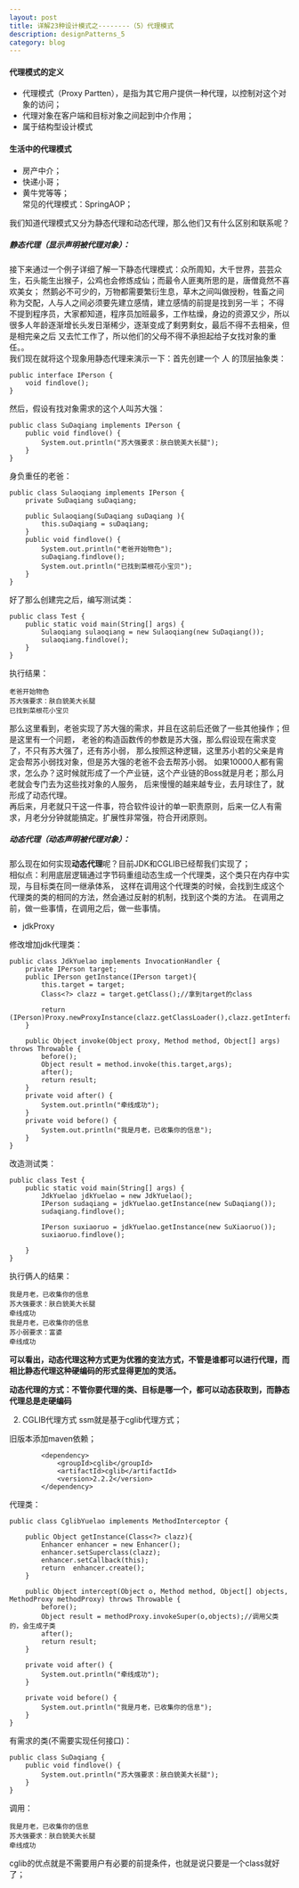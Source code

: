 ```yaml
---
layout: post
title: 详解23种设计模式之--------（5）代理模式
description: designPatterns_5
category: blog
---
```


#### 代理模式的定义
  * 代理模式（Proxy Partten），是指为其它用户提供一种代理，以控制对这个对象的访问；
  * 代理对象在客户端和目标对象之间起到中介作用；
  * 属于结构型设计模式
#### 生活中的代理模式
  * 房产中介；
  * 快递小哥；
  * 黄牛党等等；  
常见的代理模式：SpringAOP；

我们知道代理模式又分为静态代理和动态代理，那么他们又有什么区别和联系呢？  

##### 静态代理（显示声明被代理对象）：
接下来通过一个例子详细了解一下静态代理模式：众所周知，大千世界，芸芸众生，石头能生出猴子，公鸡也会修炼成仙；而最令人匪夷所思的是，唐僧竟然不喜欢美女；
然鹅必不可少的，万物都需要繁衍生息，草木之间叫做授粉，牲畜之间称为交配，人与人之间必须要先建立感情，建立感情的前提是找到另一半；
不得不提到程序员，大家都知道，程序员加班最多，工作枯燥，身边的资源又少，所以很多人年龄逐渐增长头发日渐稀少，逐渐变成了剩男剩女，最后不得不去相亲，但是相完亲之后
又去忙工作了，所以他们的父母不得不承担起给子女找对象的重任。。  
我们现在就将这个现象用静态代理来演示一下：首先创建一个 人 的顶层抽象类：
```
public interface IPerson {
    void findlove();
}
```
然后，假设有找对象需求的这个人叫苏大强：
```
public class SuDaqiang implements IPerson {
    public void findlove() {
        System.out.println("苏大强要求：肤白貌美大长腿");
    }
}
```
身负重任的老爸：
```
public class Sulaoqiang implements IPerson {
    private SuDaqiang suDaqiang;

    public Sulaoqiang(SuDaqiang suDaqiang ){
        this.suDaqiang = suDaqiang;
    }
    public void findlove() {
        System.out.println("老爸开始物色");
        suDaqiang.findlove();
        System.out.println("已找到菜根花小宝贝");
    }
}
```
好了那么创建完之后，编写测试类：
```
public class Test {
    public static void main(String[] args) {
        Sulaoqiang sulaoqiang = new Sulaoqiang(new SuDaqiang());
        sulaoqiang.findlove();
    }
}
```
执行结果：
```
老爸开始物色
苏大强要求：肤白貌美大长腿
已找到菜根花小宝贝
```

那么这里看到，老爸实现了苏大强的需求，并且在这前后还做了一些其他操作；但是这里有一个问题，
老爸的构造函数传的参数是苏大强，那么假设现在需求变了，不只有苏大强了，还有苏小弱，
那么按照这种逻辑，这里苏小若的父亲是肯定会帮苏小弱找对象，但是苏大强的老爸不会去帮苏小弱。
如果10000人都有需求，怎么办？这时候就形成了一个产业链，这个产业链的Boss就是月老；那么月老就会专门去为这些找对象的人服务，
后来慢慢的越来越专业，去月球住了，就形成了动态代理。  
再后来，月老就只干这一件事，符合软件设计的单一职责原则，后来一亿人有需求，月老分分钟就能搞定。扩展性非常强，符合开闭原则。


##### 动态代理（动态声明被代理对象）：

那么现在如何实现**动态代理**呢？目前JDK和CGLIB已经帮我们实现了；  
相似点：利用底层逻辑通过字节码重组动态生成一个代理类，这个类只在内存中实现，与目标类在同一继承体系，
这样在调用这个代理类的时候，会找到生成这个代理类的类的相同的方法，然会通过反射的机制，找到这个类的方法。
在调用之前，做一些事情，在调用之后，做一些事情。

  * jdkProxy
  
修改增加jdk代理类：
 
```
public class JdkYuelao implements InvocationHandler {
    private IPerson target;
    public IPerson getInstance(IPerson target){
        this.target = target;
        Class<?> clazz = target.getClass();//拿到target的class

        return (IPerson)Proxy.newProxyInstance(clazz.getClassLoader(),clazz.getInterfaces(),this);
    }

    public Object invoke(Object proxy, Method method, Object[] args) throws Throwable {
        before();
        Object result = method.invoke(this.target,args);
        after();
        return result;
    }
    private void after() {
        System.out.println("牵线成功");
    }
    private void before() {
        System.out.println("我是月老，已收集你的信息");
    }
}
```

改造测试类：

```
public class Test {
    public static void main(String[] args) {
        JdkYuelao jdkYuelao = new JdkYuelao();
        IPerson sudaqiang = jdkYuelao.getInstance(new SuDaqiang());
        sudaqiang.findlove();

        IPerson suxiaoruo = jdkYuelao.getInstance(new SuXiaoruo());
        suxiaoruo.findlove();

    }
}
```

执行俩人的结果：

```
我是月老，已收集你的信息
苏大强要求：肤白貌美大长腿
牵线成功
我是月老，已收集你的信息
苏小弱要求：富婆
牵线成功
```

**可以看出，动态代理这种方式更为优雅的变法方式，不管是谁都可以进行代理，而相比静态代理这种硬编码的形式显得更加的灵活。**

**动态代理的方式：不管你要代理的类、目标是哪一个，都可以动态获取到，而静态代理总是走硬编码**


2. CGLIB代理方式
ssm就是基于cglib代理方式； 

旧版本添加maven依赖；
```
        <dependency>
            <groupId>cglib</groupId>
            <artifactId>cglib</artifactId>
            <version>2.2.2</version>
        </dependency>
``` 
代理类：
```
public class CglibYuelao implements MethodInterceptor {

    public Object getInstance(Class<?> clazz){
        Enhancer enhancer = new Enhancer();
        enhancer.setSuperclass(clazz);
        enhancer.setCallback(this);
        return  enhancer.create();
    }

    public Object intercept(Object o, Method method, Object[] objects, MethodProxy methodProxy) throws Throwable {
        before();
        Object result = methodProxy.invokeSuper(o,objects);//调用父类的，会生成子类
        after();
        return result;
    }

    private void after() {
        System.out.println("牵线成功");
    }

    private void before() {
        System.out.println("我是月老，已收集你的信息");
    }
}
```

有需求的类(不需要实现任何接口)：

```
public class SuDaqiang {
    public void findlove() {
        System.out.println("苏大强要求：肤白貌美大长腿");
    }
}
```

调用：

```
我是月老，已收集你的信息
苏大强要求：肤白貌美大长腿
牵线成功
```

cglib的优点就是不需要用户有必要的前提条件，也就是说只要是一个class就好了；